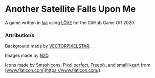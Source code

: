 # Another Satellite Falls Upon Me

A game written in [lua](https://www.lua.org/) using [LÖVE](https://love2d.org/wiki/Main_Page) for the GitHub Game Off 2020.

### Attributions

Background made by [VECTORPIXELSTAR](https://vectorpixelstar.itch.io/space).

Images made by [N2D](https://norma-2d.itch.io/celestial-objects-pixel-art-pack).

Icons made by
[Smashicons](https://www.flaticon.com/authors/smashicons),
[Pixel perfect](https://www.flaticon.com/authors/pixel-perfect),
[Freepik](https://www.flaticon.com/authors/freepik), and
[smalllikeart](https://www.flaticon.com/authors/smalllikeart)
from [www.flaticon.com](https://www.flaticon.com/).
